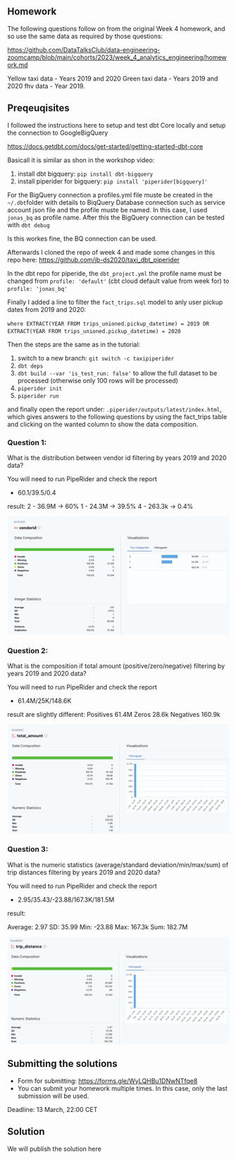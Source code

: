 ## Homework

The following questions follow on from the original Week 4 homework, and so use the same data as required by those questions:

https://github.com/DataTalksClub/data-engineering-zoomcamp/blob/main/cohorts/2023/week_4_analytics_engineering/homework.md

Yellow taxi data - Years 2019 and 2020
Green taxi data - Years 2019 and 2020
fhv data - Year 2019.

## Preqeuqisites

I followed the instructions here to setup and test dbt Core locally and setup the connection to GoogleBigQuery

https://docs.getdbt.com/docs/get-started/getting-started-dbt-core

Basicall it is similar as shon in the workshop video:

1. install dbt bigquery: `pip install dbt-bigquery`
2. install piperider for bigquery: `pip install 'piperider[bigquery]'`

For the BigQuery connection a profiles.yml file muste be created in the `~/.dbt`folder with details to BiqQuery Database connection such as service account json file and the profile muste be named. In this case, I used `jonas_bq` as profile name. After this the BigQuery connection can be tested with `dbt debug`

Is this workes fine, the BQ connection can be used.

Afterwards I cloned the repo of week 4 and made some changes in this repo here: https://github.com/jb-ds2020/taxi_dbt_piperider

In the dbt repo for piperide, the `dbt_project.yml` the profile name must be changed from `profile: 'default'` (cbt cloud default value from week for) to `profile: 'jonas_bq'`

Finally I added a line to filter the `fact_trips.sql` model to anly user pickup dates from 2019 and 2020:

`where EXTRACT(YEAR FROM trips_unioned.pickup_datetime) = 2019 OR EXTRACT(YEAR FROM trips_unioned.pickup_datetime) = 2020`

Then the steps are the same as in the tutorial:

1. switch to a new branch: `git switch -c taxipiperider`
2. `dbt deps`
3. `dbt build --var 'is_test_run: false'` to allow the full dataset to be processed (otherwise only 100 rows will be processed)
4. `piperider init`
5. `piperider run`

and finally open the report under: `.piperider/outputs/latest/index.html`, which gives answers to the following questions by using the fact_trips table and clicking on the wanted column to show the data composition.

### Question 1:

What is the distribution between vendor id filtering by years 2019 and 2020 data?

You will need to run PipeRider and check the report

* 60.1/39.5/0.4

result: 
2 - 36.9M -> 60%
1 - 24.3M -> 39.5%
4 - 263.3k -> 0.4%

![](q1.png)

### Question 2:

What is the composition if total amount (positive/zero/negative) filtering by years 2019 and 2020 data?

You will need to run PipeRider and check the report

* 61.4M/25K/148.6K

result are slightly different:
Positives 61.4M
Zeros 28.6k
Negatives 160.9k

![](q2.png)

### Question 3:

What is the numeric statistics (average/standard deviation/min/max/sum) of trip distances filtering by years 2019 and 2020 data?

You will need to run PipeRider and check the report

* 2.95/35.43/-23.88/167.3K/181.5M

result:

Average: 2.97
SD: 35.99
Min: -23.88
Max: 167.3k
Sum: 182.7M

![](q3.png)

## Submitting the solutions

* Form for submitting: https://forms.gle/WyLQHBu1DNwNTfqe8
* You can submit your homework multiple times. In this case, only the last submission will be used. 

Deadline: 13 March, 22:00 CET


## Solution

We will publish the solution here
